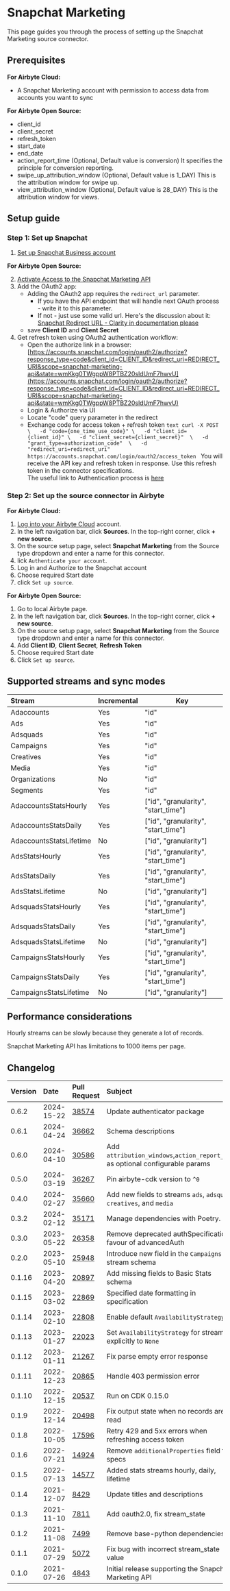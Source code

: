 # Snapchat Marketing

This page guides you through the process of setting up the Snapchat Marketing source connector.

## Prerequisites

<!-- env:cloud -->

**For Airbyte Cloud:**

- A Snapchat Marketing account with permission to access data from accounts you want to sync
<!-- /env:cloud -->

<!-- env:oss -->

**For Airbyte Open Source:**

- client_id
- client_secret
- refresh_token
- start_date
- end_date
- action_report_time (Optional, Default value is conversion) It specifies the principle for conversion reporting.
- swipe_up_attribution_window (Optional, Default value is 1_DAY) This is the attribution window for swipe up.
- view_attribution_window (Optional, Default value is 28_DAY) This is the attribution window for views.
<!-- /env:oss -->

## Setup guide

### Step 1: Set up Snapchat

1. [Set up Snapchat Business account](https://businesshelp.snapchat.com/s/article/get-started?language=en_US)

<!-- env:oss -->

**For Airbyte Open Source:**

2. [Activate Access to the Snapchat Marketing API](https://businesshelp.snapchat.com/s/article/api-apply?language=en_US)
3. Add the OAuth2 app:
   - Adding the OAuth2 app requires the `redirect_url` parameter.
     - If you have the API endpoint that will handle next OAuth process - write it to this parameter.
     - If not - just use some valid url. Here's the discussion about it: [Snapchat Redirect URL - Clarity in documentation please](https://github.com/Snap-Kit/bitmoji-sample/issues/3)
   - save **Client ID** and **Client Secret**
4. Get refresh token using OAuth2 authentication workflow:
   - Open the authorize link in a browser: [https://accounts.snapchat.com/login/oauth2/authorize?response_type=code&client_id=CLIENT_ID&redirect_uri=REDIRECT_URI&scope=snapchat-marketing-api&state=wmKkg0TWgppW8PTBZ20sldUmF7hwvU](https://accounts.snapchat.com/login/oauth2/authorize?response_type=code&client_id=CLIENT_ID&redirect_uri=REDIRECT_URI&scope=snapchat-marketing-api&state=wmKkg0TWgppW8PTBZ20sldUmF7hwvU)
   - Login & Authorize via UI
   - Locate "code" query parameter in the redirect
   - Exchange code for access token + refresh token
   `text
      curl -X POST \  
      -d "code={one_time_use_code}" \  
      -d "client_id={client_id}" \  
      -d "client_secret={client_secret}"  \  
      -d "grant_type=authorization_code"  \  
      -d "redirect_uri=redirect_uri"  
      https://accounts.snapchat.com/login/oauth2/access_token
      `
   You will receive the API key and refresh token in response. Use this refresh token in the connector specifications.  
   The useful link to Authentication process is [here](https://marketingapi.snapchat.com/docs/#authentication)
   <!-- /env:oss -->

### Step 2: Set up the source connector in Airbyte

<!-- env:cloud -->

**For Airbyte Cloud:**

1. [Log into your Airbyte Cloud](https://cloud.airbyte.com/workspaces) account.
2. In the left navigation bar, click **Sources**. In the top-right corner, click **+ new source**.
3. On the source setup page, select **Snapchat Marketing** from the Source type dropdown and enter a name for this connector.
4. lick `Authenticate your account`.
5. Log in and Authorize to the Snapchat account
6. Choose required Start date
7. click `Set up source`.
<!-- /env:cloud -->

<!-- env:oss -->

**For Airbyte Open Source:**

1. Go to local Airbyte page.
2. In the left navigation bar, click **Sources**. In the top-right corner, click **+ new source**.
3. On the source setup page, select **Snapchat Marketing** from the Source type dropdown and enter a name for this connector.
4. Add **Client ID**, **Client Secret**, **Refresh Token**
5. Choose required Start date
6. Click `Set up source`.
<!-- /env:oss -->

## Supported streams and sync modes

| Stream                  | Incremental | Key                                 |
| :---------------------- | :---------- | ----------------------------------- |
| Adaccounts              | Yes         | "id"                                |
| Ads                     | Yes         | "id"                                |
| Adsquads                | Yes         | "id"                                |
| Campaigns               | Yes         | "id"                                |
| Creatives               | Yes         | "id"                                |
| Media                   | Yes         | "id"                                |
| Organizations           | No          | "id"                                |
| Segments                | Yes         | "id"                                |
| AdaccountsStatsHourly   | Yes         | ["id", "granularity", "start_time"] |
| AdaccountsStatsDaily    | Yes         | ["id", "granularity", "start_time"] |
| AdaccountsStatsLifetime | No          | ["id", "granularity"]               |
| AdsStatsHourly          | Yes         | ["id", "granularity", "start_time"] |
| AdsStatsDaily           | Yes         | ["id", "granularity", "start_time"] |
| AdsStatsLifetime        | No          | ["id", "granularity"]               |
| AdsquadsStatsHourly     | Yes         | ["id", "granularity", "start_time"] |
| AdsquadsStatsDaily      | Yes         | ["id", "granularity", "start_time"] |
| AdsquadsStatsLifetime   | No          | ["id", "granularity"]               |
| CampaignsStatsHourly    | Yes         | ["id", "granularity", "start_time"] |
| CampaignsStatsDaily     | Yes         | ["id", "granularity", "start_time"] |
| CampaignsStatsLifetime  | No          | ["id", "granularity"]               |

## Performance considerations

Hourly streams can be slowly because they generate a lot of records.

Snapchat Marketing API has limitations to 1000 items per page.

## Changelog

| Version | Date       | Pull Request                                             | Subject                                                                        |
| :------ | :--------- | :------------------------------------------------------- | :----------------------------------------------------------------------------- |
| 0.6.2   | 2024-15-22 | [38574](https://github.com/airbytehq/airbyte/pull/38574) | Update authenticator package                                                   |
| 0.6.1   | 2024-04-24 | [36662](https://github.com/airbytehq/airbyte/pull/36662) | Schema descriptions                                                            |
| 0.6.0   | 2024-04-10 | [30586](https://github.com/airbytehq/airbyte/pull/30586) | Add `attribution_windows`,`action_report_time` as optional configurable params |
| 0.5.0   | 2024-03-19 | [36267](https://github.com/airbytehq/airbyte/pull/36267) | Pin airbyte-cdk version to `^0`                                                |
| 0.4.0   | 2024-02-27 | [35660](https://github.com/airbytehq/airbyte/pull/35660) | Add new fields to streams `ads`, `adsquads`, `creatives`, and `media`          |
| 0.3.2   | 2024-02-12 | [35171](https://github.com/airbytehq/airbyte/pull/35171) | Manage dependencies with Poetry.                                               |
| 0.3.0   | 2023-05-22 | [26358](https://github.com/airbytehq/airbyte/pull/26358) | Remove deprecated authSpecification in favour of advancedAuth                  |
| 0.2.0   | 2023-05-10 | [25948](https://github.com/airbytehq/airbyte/pull/25948) | Introduce new field in the `Campaigns` stream schema                           |
| 0.1.16  | 2023-04-20 | [20897](https://github.com/airbytehq/airbyte/pull/20897) | Add missing fields to Basic Stats schema                                       |
| 0.1.15  | 2023-03-02 | [22869](https://github.com/airbytehq/airbyte/pull/22869) | Specified date formatting in specification                                     |
| 0.1.14  | 2023-02-10 | [22808](https://github.com/airbytehq/airbyte/pull/22808) | Enable default `AvailabilityStrategy`                                          |
| 0.1.13  | 2023-01-27 | [22023](https://github.com/airbytehq/airbyte/pull/22023) | Set `AvailabilityStrategy` for streams explicitly to `None`                    |
| 0.1.12  | 2023-01-11 | [21267](https://github.com/airbytehq/airbyte/pull/21267) | Fix parse empty error response                                                 |
| 0.1.11  | 2022-12-23 | [20865](https://github.com/airbytehq/airbyte/pull/20865) | Handle 403 permission error                                                    |
| 0.1.10  | 2022-12-15 | [20537](https://github.com/airbytehq/airbyte/pull/20537) | Run on CDK 0.15.0                                                              |
| 0.1.9   | 2022-12-14 | [20498](https://github.com/airbytehq/airbyte/pull/20498) | Fix output state when no records are read                                      |
| 0.1.8   | 2022-10-05 | [17596](https://github.com/airbytehq/airbyte/pull/17596) | Retry 429 and 5xx errors when refreshing access token                          |
| 0.1.6   | 2022-07-21 | [14924](https://github.com/airbytehq/airbyte/pull/14924) | Remove `additionalProperties` field from specs                                 |
| 0.1.5   | 2022-07-13 | [14577](https://github.com/airbytehq/airbyte/pull/14577) | Added stats streams hourly, daily, lifetime                                    |
| 0.1.4   | 2021-12-07 | [8429](https://github.com/airbytehq/airbyte/pull/8429)   | Update titles and descriptions                                                 |
| 0.1.3   | 2021-11-10 | [7811](https://github.com/airbytehq/airbyte/pull/7811)   | Add oauth2.0, fix stream_state                                                 |
| 0.1.2   | 2021-11-08 | [7499](https://github.com/airbytehq/airbyte/pull/7499)   | Remove base-python dependencies                                                |
| 0.1.1   | 2021-07-29 | [5072](https://github.com/airbytehq/airbyte/pull/5072)   | Fix bug with incorrect stream_state value                                      |
| 0.1.0   | 2021-07-26 | [4843](https://github.com/airbytehq/airbyte/pull/4843)   | Initial release supporting the Snapchat Marketing API                          |
